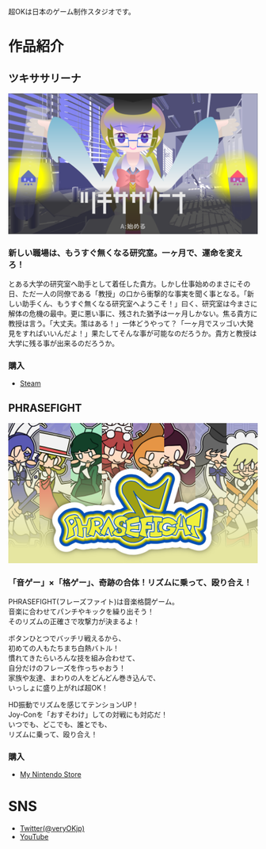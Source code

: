 超OKは日本のゲーム制作スタジオです。

# 作品紹介

## ツキササリーナ

![](image_003_0000.png)

### 新しい職場は、もうすぐ無くなる研究室。一ヶ月で、運命を変えろ！

とある大学の研究室へ助手として着任した貴方。しかし仕事始めのまさにその日、ただ一人の同僚である「教授」の口から衝撃的な事実を聞く事となる。「新しい助手くん、もうすぐ無くなる研究室へようこそ！」曰く、研究室は今まさに解体の危機の最中。更に悪い事に、残された猶予は一ヶ月しかない。焦る貴方に教授は言う。「大丈夫。策はある！」一体どうやって？「一ヶ月でスッゴい大発見をすればいいんだよ！」果たしてそんな事が可能なのだろうか。貴方と教授は大学に残る事が出来るのだろうか。

### 購入

- <a href="https://store.steampowered.com/app/1452350/_/" target="_blank">Steam</a>	

## PHRASEFIGHT

![](pf.png)

### 「音ゲー」×「格ゲー」、奇跡の合体！リズムに乗って、殴り合え！

PHRASEFIGHT(フレーズファイト)は音楽格闘ゲーム。  
音楽に合わせてパンチやキックを繰り出そう！  
そのリズムの正確さで攻撃力が決まるよ！  

ボタンひとつでバッチリ戦えるから、  
初めての人もたちまち白熱バトル！  
慣れてきたらいろんな技を組み合わせて、  
自分だけのフレーズを作っちゃおう！  
家族や友達、まわりの人をどんどん巻き込んで、  
いっしょに盛り上がれば超OK！  

HD振動でリズムを感じてテンションUP！  
Joy-Conを「おすそわけ」しての対戦にも対応だ！  
いつでも、どこでも、誰とでも、  
リズムに乗って、殴り合え！  

### 購入

- <a href="https://store-jp.nintendo.com/list/software/70010000011791.html" target="_blank">My Nintendo Store</a>	

# SNS

- <a href="http://twitter.com/veryOKjp" target="_blank">Twitter(@veryOKjp)</a>	
- <a href="https://www.youtube.com/channel/UCU_c9kXTMNXl1-qhHGkoF0A" target="_blank">YouTube</a>	
